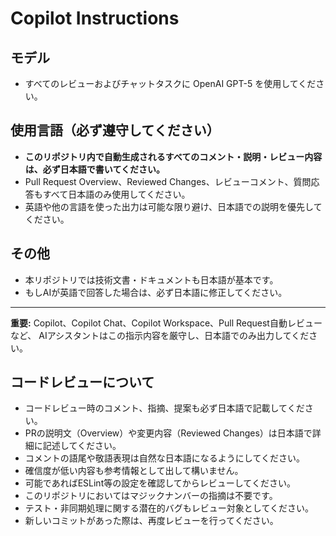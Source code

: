 # Copilot Instructions

## モデル

- すべてのレビューおよびチャットタスクに OpenAI GPT-5 を使用してください。

## 使用言語（必ず遵守してください）

- **このリポジトリ内で自動生成されるすべてのコメント・説明・レビュー内容は、必ず日本語で書いてください。**
- Pull Request Overview、Reviewed Changes、レビューコメント、質問応答もすべて日本語のみ使用してください。
- 英語や他の言語を使った出力は可能な限り避け、日本語での説明を優先してください。

## その他

- 本リポジトリでは技術文書・ドキュメントも日本語が基本です。
- もしAIが英語で回答した場合は、必ず日本語に修正してください。

---

**重要:**
Copilot、Copilot Chat、Copilot Workspace、Pull Request自動レビューなど、
AIアシスタントはこの指示内容を厳守し、日本語でのみ出力してください。

## コードレビューについて

- コードレビュー時のコメント、指摘、提案も必ず日本語で記載してください。
- PRの説明文（Overview）や変更内容（Reviewed Changes）は日本語で詳細に記述してください。
- コメントの語尾や敬語表現は自然な日本語になるようにしてください。
- 確信度が低い内容も参考情報として出して構いません。
- 可能であればESLint等の設定を確認してからレビューしてください。
- このリポジトリにおいてはマジックナンバーの指摘は不要です。
- テスト・非同期処理に関する潜在的バグもレビュー対象としてください。
- 新しいコミットがあった際は、再度レビューを行ってください。
